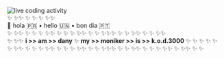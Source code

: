 
![live coding activity](https://dany.codes/static/recent/activity/viw.gif "view more of my coding activity at my site   • https://dany.codes • ")
<br />✨ ✨✨ ✨ ✨ ✨ ✨✨    <br />
👋 hola 🇵🇷 • hello 🇺🇳 • bon dia 🇵🇹  
✨ ✨✨ ✨ ✨ ✨ ✨✨ ✨ ✨ ✨ ✨✨ ✨ ✨  ✨✨✨ ✨ ✨ ✨✨ ✨ ✨ ✨✨    <br />
✨ ✨✨ **i >> am >> dany** ✨  **my >> moniker >> is >> k.o.d.3000** ✨ ✨ ✨ ✨ ✨ <br />
✨ ✨✨ ✨ ✨ ✨ ✨✨ ✨ ✨ ✨ ✨✨ ✨ ✨ ✨✨✨ ✨ ✨ ✨✨ ✨ ✨ ✨ ✨✨ ✨ ✨✨ ✨ ✨  
